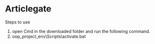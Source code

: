 # Articlegate

Steps to use 
1. open Cmd in the downloaded folder and run the following command.
2. oop_project_env\Scripts\activate.bat

